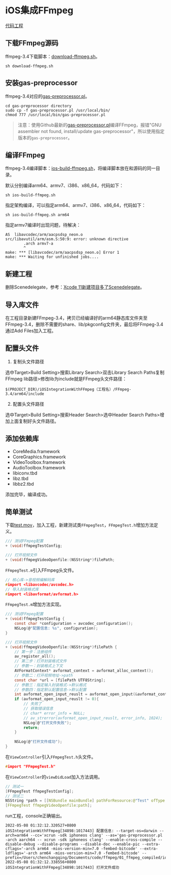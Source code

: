 # iOS集成FFmpeg

[代码工程](https://gitee.com/learnany/ffmpeg/tree/master/02_ffmpeg_integrated/iOSIntegrationWithFFmpeg)

## 下载FFmpeg源码

ffmpeg-3.4下载脚本：[download-ffmpeg.sh](https://gitee.com/learnany/ffmpeg/blob/master/01_ffmpeg_compiled/download-ffmpeg.sh)。

```
sh download-ffmpeg.sh
```

## 安装gas-preprocessor

ffmpeg-3.4对应的[gas-preprocessor.pl](https://gitee.com/learnany/ffmpeg/blob/master/01_ffmpeg_compiled/gas-preprocessor.pl)。

```
cd gas-preprocessor directory
sudo cp -f gas-preprocessor.pl /usr/local/bin/
chmod 777 /usr/local/bin/gas-preprocessor.pl
```

>注意：使用Github最新的[gas-preprocessor.pl](https://github.com/libav/gas-preprocessor)编译FFmpeg，报错"GNU assembler not found, install/update gas-preprocessor"，所以使用指定版本的`gas-preprocessor`。

## 编译FFmpeg

ffmpeg-3.4编译脚本：[ios-build-ffmpeg.sh](https://gitee.com/learnany/ffmpeg/blob/master/01_ffmpeg_compiled/ios-build-ffmpeg.sh)，将编译脚本放在和源码的同一目录。

默认分别编译arm64、armv7、i386、x86_64，代码如下：
```
sh ios-build-ffmpeg.sh
```
指定架构编译，可以指定arm64、armv7、i386、x86_64，代码如下：
```
sh ios-build-ffmpeg.sh arm64
```
指定armv7编译时出现问题，待解决：
```
AS  libavcodec/arm/aacpsdsp_neon.o
src/libavutil/arm/asm.S:50:9: error: unknown directive
        .arch armv7-a
        ^
make: *** [libavcodec/arm/aacpsdsp_neon.o] Error 1
make: *** Waiting for unfinished jobs....
```

## 新建工程

删除Scenedelegate，参考：[Xcode 11新建项目多了Scenedelegate](https://www.jianshu.com/p/25b37bd40cd7)。

## 导入库文件

在工程目录新建FFmpeg-3.4，拷贝已经编译好的arm64静态库文件夹至FFmpeg-3.4，删除不需要的share、lib/pkgconfig文件夹，最后将FFmpeg-3.4通过Add Files加入工程。

## 配置头文件

1) 复制头文件路径

选中Target>Build Setting>搜索Library Search>双击Library Search Paths复制FFmpeg lib路径>修改lib为include就是FFmpeg头文件路径：
```
$(PROJECT_DIR)/iOSIntegrationWithFFmpeg（工程名）/FFmpeg-3.4/arm64/include
```

2) 配置头文件路径

选中Target>Build Setting>搜索Header Search>选中Header Search Paths>增加上面复制好头文件路径。

## 添加依赖库

- CoreMedia.framework
- CoreGraphics.framework
- VideoToolbox.framework
- AudioToolbox.framework
- libiconv.tbd 
- libz.tbd 
- libbz2.tbd 

添加完毕，编译成功。

## 简单测试

下载[test.mov](https://gitee.com/learnany/ffmpeg/blob/master/resources/test.mov)，加入工程，新建测试类`FFmpegTest`，`FFmpegTest.h`增加方法定义。
```c
/// 测试FFmpeg配置
+ (void)ffmpegTestConfig;

/// 打开视频文件
+ (void)ffmpegVideoOpenfile:(NSString*)filePath;
```
`FFmpegTest.m`引入FFmpeg头文件。
```c
// 核心库->音视频编解码库
#import <libavcodec/avcodec.h>
// 导入封装格式库
#import <libavformat/avformat.h>
```
`FFmpegTest.m`增加方法实现。
```c
/// 测试FFmpeg配置
+ (void)ffmpegTestConfig {
    const char *configuration = avcodec_configuration();
    NSLog(@"配置信息: %s", configuration);
}

/// 打开视频文件
+ (void)ffmpegVideoOpenfile:(NSString*)filePath {
    // 第一步：注册组件
    av_register_all();
    // 第二步：打开封装格式文件
    // 参数一：封装格式上下文
    AVFormatContext* avformat_context = avformat_alloc_context();
    // 参数二：打开视频地址->path
    const char *url = [filePath UTF8String];
    // 参数三：指定输入封装格式->默认格式
    // 参数四：指定默认配置信息->默认配置
    int avformat_open_input_reuslt = avformat_open_input(&avformat_context, url, NULL, NULL);
    if (avformat_open_input_reuslt != 0){
        // 失败了
        // 获取错误信息
        // char* error_info = NULL;
        // av_strerror(avformat_open_input_reuslt, error_info, 1024);
        NSLog(@"打开文件失败");
        return;
    }
    
    NSLog(@"打开文件成功");
}
```
在`ViewController`引入`FFmpegTest.h`头文件。
```c
#import "FFmpegTest.h"
```
在`ViewController`的`viewDidLoad`加入方法调用。
```c
// 测试一
[FFmpegTest ffmpegTestConfig];
// 测试二
NSString *path = [[NSBundle mainBundle] pathForResource:@"Test" ofType:@".mov"];
[FFmpegTest ffmpegVideoOpenfile:path];
```
run工程，console正确输出。
```
2022-05-08 01:32:12.320527+0800 iOSIntegrationWithFFmpeg[34898:1017443] 配置信息: --target-os=darwin --arch=arm64 --cc='xcrun -sdk iphoneos clang' --as='gas-preprocessor.pl -arch aarch64 -- xcrun -sdk iphoneos clang' --enable-cross-compile --disable-debug --disable-programs --disable-doc --enable-pic --extra-cflags='-arch arm64 -mios-version-min=7.0 -fembed-bitcode' --extra-ldflags='-arch arm64 -mios-version-min=7.0 -fembed-bitcode' --prefix=/Users/chenchangqing/Documents/code/ffmpeg/01_ffmpeg_compiled/ios_build/arm64
2022-05-08 01:32:12.338556+0800 iOSIntegrationWithFFmpeg[34898:1017443] 打开文件成功
```